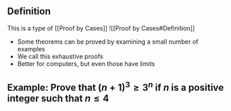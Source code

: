 ## Definition
This is a type of [[Proof by Cases]]
![[Proof by Cases#Definition]]

- Some theorems can be proved by examining a small number of examples
- We call this exhaustive proofs
- Better for computers, but even those have limits
## Example: Prove that $(n+1)^3≥3^n$ if $n$ is a positive integer such that $n≤4$

